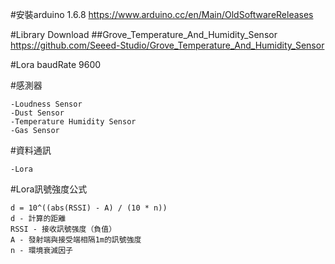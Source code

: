 #安裝arduino 1.6.8
https://www.arduino.cc/en/Main/OldSoftwareReleases

#Library Download
##Grove_Temperature_And_Humidity_Sensor
https://github.com/Seeed-Studio/Grove_Temperature_And_Humidity_Sensor

#Lora baudRate
9600

#感測器
```
-Loudness Sensor
-Dust Sensor
-Temperature Humidity Sensor
-Gas Sensor
```

#資料通訊
```
-Lora
```

#Lora訊號強度公式
```
d = 10^((abs(RSSI) - A) / (10 * n))
d - 計算的距離
RSSI - 接收訊號强度（負值）
A - 發射端與接受端相隔1m的訊號強度
n - 環境衰減因子
```
